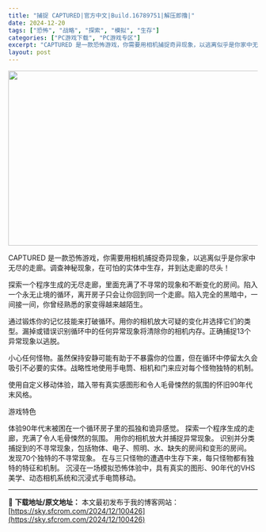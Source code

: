 ```yaml
---
title: "捕捉 CAPTURED|官方中文|Build.16789751|解压即撸|"
date: 2024-12-20
tags: ["恐怖", "战略", "探索", "模拟", "生存"]
categories: ["PC游戏下载", "PC游戏专区"]
excerpt: "CAPTURED 是一款恐怖游戏，你需要用相机捕捉奇异现象，以逃离似乎是你家中无尽的走廊。调查神秘现象，在可怕的实体中生存，并到达走廊的尽头！ 探索一个程序生成的无尽走廊，里面充满了不寻常的现象和不断变化的房间。陷入一个永无止境的循环，离开房子只会让你回到同一个走廊。陷入完全的黑暗中，一间接一间，你&hellip;"
layout: post
---
```


<img class="aligncenter size-full wp-image-100423" src="https://sky.sfcrom.com/wp-content/uploads/2024/12/202412200945006.webp" alt="" width="616" height="353" />

CAPTURED 是一款恐怖游戏，你需要用相机捕捉奇异现象，以逃离似乎是你家中无尽的走廊。调查神秘现象，在可怕的实体中生存，并到达走廊的尽头！

探索一个程序生成的无尽走廊，里面充满了不寻常的现象和不断变化的房间。陷入一个永无止境的循环，离开房子只会让你回到同一个走廊。陷入完全的黑暗中，一间接一间，你曾经熟悉的家变得越来越陌生。

通过锻炼你的记忆技能来打破循环。用你的相机放大可疑的变化并选择它们的类型。漏掉或错误识别循环中的任何异常现象将清除你的相机内存。正确捕捉13个异常现象以逃脱。

小心任何怪物。虽然保持安静可能有助于不暴露你的位置，但在循环中停留太久会吸引不必要的实体。战略性地使用手电筒、相机和门来应对每个怪物独特的机制。

使用自定义移动体验，踏入带有真实感图形和令人毛骨悚然的氛围的怀旧90年代末风格。

游戏特色

体验90年代末被困在一个循环房子里的孤独和诡异感觉。
探索一个程序生成的走廊，充满了令人毛骨悚然的氛围。
用你的相机放大并捕捉异常现象。
识别并分类捕捉到的不寻常现象，包括物体、电子、照明、水、缺失的房间和变形的房间。
发现70个独特的不寻常现象。
在与三只怪物的遭遇中生存下来，每只怪物都有独特的特征和机制。
沉浸在一场模拟恐怖体验中，具有真实的图形、90年代的VHS美学、动态相机系统和沉浸式手电筒移动。

---
📖 **下载地址/原文地址：** 本文最初发布于我的博客网站：[https://sky.sfcrom.com/2024/12/100426](https://sky.sfcrom.com/2024/12/100426)
